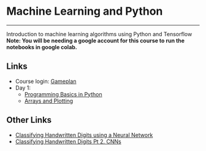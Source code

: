 # Machine Learning and Python
---
Introduction to machine learning algorithms using Python and Tensorflow
**Note: You will be needing a google account for this course to run the notebooks in google colab.**

## Links
* Course login: [Gameplan](https://gp4.idtech.com/StudentLoginStep1)
* Day 1:
   * [Programming Basics in Python](https://colab.research.google.com/drive/1NVLeJeSLDYCs6Ka07w7c6y9Z-D2PHF3x?usp=sharing)
   * [Arrays and Plotting](https://colab.research.google.com/drive/1KNdPbHG_ZFKqA_7RbhLRnD82G709enTm?usp=sharing)


## Other Links
* [Classifying Handwritten Digits using a Neural Network](https://colab.research.google.com/drive/1a7iimWQ6pG0-9_9uKf5kD-kl0_KdrUHr?usp=sharing)
* [Classifying Handwritten Digits Pt 2. CNNs](https://colab.research.google.com/drive/1RSq3uGKbeUGxQkmJm1w51d7IbaKrQhew?usp=sharing)
